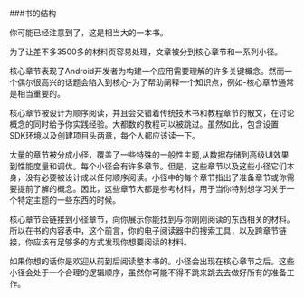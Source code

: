 ###书的结构

你可能已经注意到了，这是相当大的一本书。

为了让差不多3500多的材料页容易处理，文章被分到核心章节和一系列小径。

核心章节表现了Android开发者为构建一个应用需要理解的许多关键概念。然而一个偶尔很高兴的话题会陷入到核心-为了帮助阐释一个知识点，例如-核心章节通常是相当重要的。

核心章节被设计为顺序阅读，并且会交错着传统技术书和教程章节的散文，在讨论概念的同时给予你实践经验。大都数的教程可以被跳过。虽然如此，包含设置SDK环境以及创建项目头两章，每个人都应该读一下。

大量的章节被分成小径，覆盖了一些特殊的一般性主题,从数据存储到高级UI效果到性能度量和调优。每个小径会有许多章节。但是，这些章节以及这些小径它们本身，没有必要被设计成以任何顺序阅读。小径中的每个章节指出了准备章节或你需要提前了解的概念。因此，这些章节大都是参考材料，用于当你特别想学习关于一个特定主题的一些东西的时候。

核心章节会链接到小径章节，向你展示你能找到与你刚刚阅读的东西相关的材料。所以在书的内容表中，这个前言，你的电子阅读器中的搜索工具，以及跨章节链接，你应该有足够多的方式发现你想要阅读的材料。

如果你想的话你是欢迎从前到后阅读整本书的。小径会出现在核心章节之后。这些小径会处于一个合理的逻辑顺序，虽然你可能不得不跳来跳去去做好所有的准备工作。